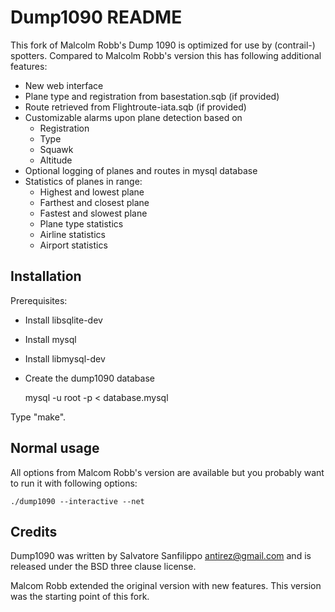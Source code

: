 Dump1090 README
===


This fork of Malcolm Robb's Dump 1090 is optimized for use by (contrail-) spotters.
Compared to Malcolm Robb's version this has following additional
features:

 - New web interface
 - Plane type and registration from basestation.sqb (if provided)
 - Route retrieved from Flightroute-iata.sqb (if provided)
 - Customizable alarms upon plane detection based on
     - Registration
     - Type
     - Squawk
     - Altitude
 - Optional logging of planes and routes in mysql database
 - Statistics of planes in range:
     - Highest and lowest plane
     - Farthest and closest plane
     - Fastest and slowest plane
     - Plane type statistics
     - Airline statistics
     - Airport statistics

Installation
---


Prerequisites:

 - Install libsqlite-dev
 - Install mysql
 - Install libmysql-dev
 - Create the dump1090 database

    mysql -u root -p < database.mysql

Type "make".

Normal usage
---

All options from Malcom Robb's version are available but you probably want to
run it with following options:

    ./dump1090 --interactive --net



Credits
---

Dump1090 was written by Salvatore Sanfilippo <antirez@gmail.com> and is
released under the BSD three clause license.

Malcom Robb extended the original version with new features. This
version was the starting point of this fork.
